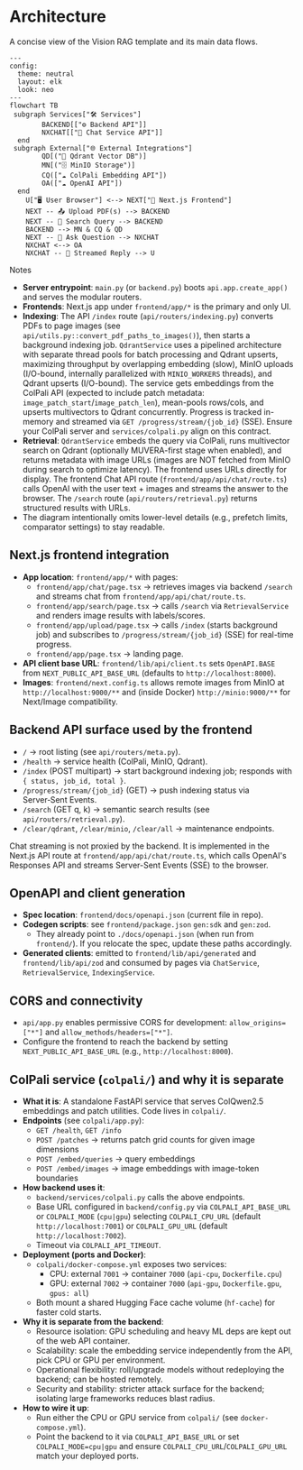 # Architecture

A concise view of the Vision RAG template and its main data flows.

```mermaid
---
config:
  theme: neutral
  layout: elk
  look: neo
---
flowchart TB
 subgraph Services["🛠 Services"]
        BACKEND[["⚙️ Backend API"]]
        NXCHAT[["💬 Chat Service API"]]
  end
 subgraph External["🌐 External Integrations"]
        QD[("💾 Qdrant Vector DB")]
        MN[("🗄 MinIO Storage")]
        CQ(["☁️ ColPali Embedding API"])
        OA(["☁️ OpenAI API"])
  end
    U["🖥 User Browser"] <--> NEXT["🎨 Next.js Frontend"]
    NEXT -- 📤 Upload PDF(s) --> BACKEND
    NEXT -- 🔎 Search Query --> BACKEND
    BACKEND --> MN & CQ & QD
    NEXT -- 💬 Ask Question --> NXCHAT
    NXCHAT <--> OA
    NXCHAT -- 📡 Streamed Reply --> U
```

Notes

- __Server entrypoint__: `main.py` (or `backend.py`) boots `api.app.create_app()` and serves the modular routers.
- __Frontends__: Next.js app under `frontend/app/*` is the primary and only UI.
- __Indexing__: The API `/index` route (`api/routers/indexing.py`) converts PDFs to page images (see `api/utils.py::convert_pdf_paths_to_images()`), then starts a background indexing job. `QdrantService` uses a pipelined architecture with separate thread pools for batch processing and Qdrant upserts, maximizing throughput by overlapping embedding (slow), MinIO uploads (I/O-bound, internally parallelized with `MINIO_WORKERS` threads), and Qdrant upserts (I/O-bound). The service gets embeddings from the ColPali API (expected to include patch metadata: `image_patch_start`/`image_patch_len`), mean-pools rows/cols, and upserts multivectors to Qdrant concurrently. Progress is tracked in-memory and streamed via `GET /progress/stream/{job_id}` (SSE). Ensure your ColPali server and `services/colpali.py` align on this contract.
- __Retrieval__: `QdrantService` embeds the query via ColPali, runs multivector search on Qdrant (optionally MUVERA-first stage when enabled), and returns metadata with image URLs (images are NOT fetched from MinIO during search to optimize latency). The frontend uses URLs directly for display. The frontend Chat API route (`frontend/app/api/chat/route.ts`) calls OpenAI with the user text + images and streams the answer to the browser. The `/search` route (`api/routers/retrieval.py`) returns structured results with URLs.
- The diagram intentionally omits lower-level details (e.g., prefetch limits, comparator settings) to stay readable.

## Next.js frontend integration

- __App location__: `frontend/app/*` with pages:
  - `frontend/app/chat/page.tsx` → retrieves images via backend `/search` and streams chat from `frontend/app/api/chat/route.ts`.
  - `frontend/app/search/page.tsx` → calls `/search` via `RetrievalService` and renders image results with labels/scores.
  - `frontend/app/upload/page.tsx` → calls `/index` (starts background job) and subscribes to `/progress/stream/{job_id}` (SSE) for real-time progress.
  - `frontend/app/page.tsx` → landing page.
- __API client base URL__: `frontend/lib/api/client.ts` sets `OpenAPI.BASE` from `NEXT_PUBLIC_API_BASE_URL` (defaults to `http://localhost:8000`).
- __Images__: `frontend/next.config.ts` allows remote images from MinIO at `http://localhost:9000/**` and (inside Docker) `http://minio:9000/**` for Next/Image compatibility.

## Backend API surface used by the frontend

- `/` → root listing (see `api/routers/meta.py`).
- `/health` → service health (ColPali, MinIO, Qdrant).
- `/index` (POST multipart) → start background indexing job; responds with `{ status, job_id, total }`.
- `/progress/stream/{job_id}` (GET) → push indexing status via Server‑Sent Events.
- `/search` (GET q, k) → semantic search results (see `api/routers/retrieval.py`).
- `/clear/qdrant`, `/clear/minio`, `/clear/all` → maintenance endpoints.

Chat streaming is not proxied by the backend. It is implemented in the Next.js API route at `frontend/app/api/chat/route.ts`, which calls OpenAI's Responses API and streams Server-Sent Events (SSE) to the browser.

## OpenAPI and client generation

- __Spec location__: `frontend/docs/openapi.json` (current file in repo).
- __Codegen scripts__: see `frontend/package.json` `gen:sdk` and `gen:zod`.
  - They already point to `./docs/openapi.json` (when run from `frontend/`). If you relocate the spec, update these paths accordingly.
- __Generated clients__: emitted to `frontend/lib/api/generated` and `frontend/lib/api/zod` and consumed by pages via `ChatService`, `RetrievalService`, `IndexingService`.

## CORS and connectivity

- `api/app.py` enables permissive CORS for development: `allow_origins=["*"]` and `allow_methods/headers=["*"]`.
- Configure the frontend to reach the backend by setting `NEXT_PUBLIC_API_BASE_URL` (e.g., `http://localhost:8000`).


## ColPali service (`colpali/`) and why it is separate

- **What it is**: A standalone FastAPI service that serves ColQwen2.5 embeddings and patch utilities. Code lives in `colpali/`.
- **Endpoints** (see `colpali/app.py`):
  - `GET /health`, `GET /info`
  - `POST /patches` → returns patch grid counts for given image dimensions
  - `POST /embed/queries` → query embeddings
  - `POST /embed/images` → image embeddings with image-token boundaries
- **How backend uses it**:
  - `backend/services/colpali.py` calls the above endpoints.
  - Base URL configured in `backend/config.py` via `COLPALI_API_BASE_URL` or `COLPALI_MODE` (`cpu|gpu`) selecting `COLPALI_CPU_URL` (default `http://localhost:7001`) or `COLPALI_GPU_URL` (default `http://localhost:7002`).
  - Timeout via `COLPALI_API_TIMEOUT`.
- **Deployment (ports and Docker)**:
  - `colpali/docker-compose.yml` exposes two services:
    - CPU: external `7001` → container `7000` (`api-cpu`, `Dockerfile.cpu`)
    - GPU: external `7002` → container `7000` (`api-gpu`, `Dockerfile.gpu`, `gpus: all`)
  - Both mount a shared Hugging Face cache volume (`hf-cache`) for faster cold starts.
- **Why it is separate from the backend**:
  - Resource isolation: GPU scheduling and heavy ML deps are kept out of the web API container.
  - Scalability: scale the embedding service independently from the API, pick CPU or GPU per environment.
  - Operational flexibility: roll/upgrade models without redeploying the backend; can be hosted remotely.
  - Security and stability: stricter attack surface for the backend; isolating large frameworks reduces blast radius.
- **How to wire it up**:
  - Run either the CPU or GPU service from `colpali/` (see `docker-compose.yml`).
  - Point the backend to it via `COLPALI_API_BASE_URL` or set `COLPALI_MODE=cpu|gpu` and ensure `COLPALI_CPU_URL`/`COLPALI_GPU_URL` match your deployed ports.

